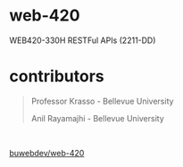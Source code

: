 # web-420
WEB420-330H RESTFul APIs (2211-DD)


# contributors

> Professor Krasso - Bellevue University
>
> Anil Rayamajhi - Bellevue University

<br />

[buwebdev/web-420](https://github.com/buwebdev/web-420)
